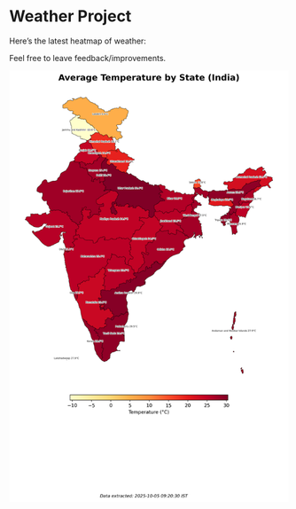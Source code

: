 # Weather Project

Here’s the latest heatmap of weather:

Feel free to leave feedback/improvements.

![India Heatmap](docs/assets/india_heatmap.png?v=E1EB08)
